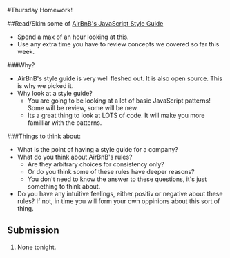 #Thursday Homework!

##Read/Skim some of <a href="https://github.com/airbnb/javascript/tree/master/es5">AirBnB's JavaScript Style Guide</a>
- Spend a max of an hour looking at this.
- Use any extra time you have to review concepts we covered so far this week.

###Why?
- AirBnB's style guide is very well fleshed out. It is also open source. This is why we picked it.
- Why look at a style guide?
  - You are going to be looking at a lot of basic JavaScript patterns! Some will be review, some will be new.
  - Its a great thing to look at LOTS of code. It will make you more familliar with the patterns.

###Things to think about:
- What is the point of having a style guide for a company?
- What do you think about AirBnB's rules?
  - Are they arbitrary choices for consistency only?
  - Or do you think some of these rules have deeper reasons?
  - You don't need to know the answer to these questions, it's just something to think about.
- Do you have any intuitive feelings, either positiv or negative about these rules? If not, in time you will form your own oppinions about this sort of thing.

## Submission

1. None tonight.
